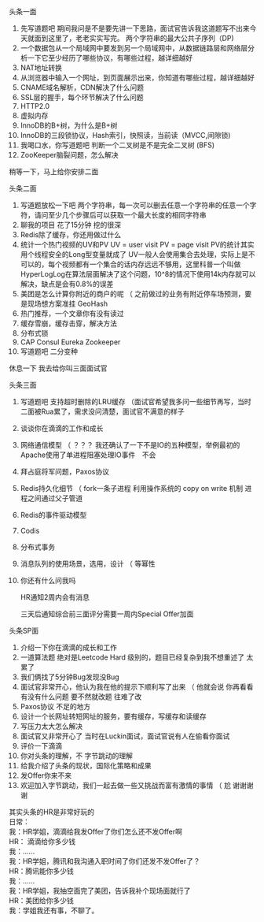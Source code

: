 
头条一面

1. 先写道题吧 
   期间我问是不是要先讲一下思路，面试官告诉我这道题写不出来今天就面到这里了，老老实实写完。
   两个字符串的最大公共子序列（DP) 
2. 一个数据包从一个局域网中要发到另一个局域网中，从数据链路层和网络层分析一下它至少经历了哪些协议，有哪些过程，越详细越好
3. NAT地址转换
4. 从浏览器中输入一个网址，到页面展示出来，你知道有哪些过程，越详细越好
5. CNAME域名解析，CDN解决了什么问题
6. SSL层的握手，每个环节解决了什么问题
7. HTTP2.0
8. 虚拟内存
9. InnoDB的B+树，为什么是B+树
10. InnoDB的三段锁协议，Hash索引，快照读，当前读（MVCC,间隙锁)
11. 我喝口水，你写道题吧
    判断一个二叉树是不是完全二叉树 (BFS)
12. ZooKeeper脑裂问题，怎么解决

  稍等一下，马上给你安排二面

头条二面

1. 写道题放松一下吧
   两个字符串，每一次可以删去任意一个字符串的任意一个字符，请问至少几个步骤后可以获取一个最大长度的相同字符串 
2. 聊我的项目 花了15分钟 挖的很深
3. Redis除了缓存，你还用做过什么
4. 统计一个热门视频的UV和PV 
    UV  = user visit  PV = page visit 
   PV的统计其实用个线程安全的Long型变量就成了 UV一般人会使用集合去处理，实际上是不可以的，每个视频都有一个集合的话内存远远不够用，这里科普一个叫做HyperLogLog在算法层面解决了这个问题，10^8的情况下使用14k内存就可以解决，缺点是会有0.8%的误差 
5. 美团是怎么计算你附近的商户的呢 （ 之前做过的业务有附近停车场预测，要是现场想方案准挂 GeoHash
6. 热门推荐，一个文章你有没有读过
7. 缓存雪崩，缓存击穿，解决方法
8. 分布式锁
9. CAP  Consul Eureka Zookeeper
10. 写道题吧
     二分变种

  休息一下 我去给你叫三面面试官

头条三面

1. 写道题吧 
    支持超时删除的LRU缓存
   （面试官希望我多问一些细节再写，当时二面被Rua累了，需求没问清楚，面试官不满意的样子
2. 谈谈你在滴滴的工作和成长
3. 网络通信模型 （ ？？？ 我还确认了一下不是IO的五种模型，举例最初的Apache使用了单进程阻塞处理IO事件　不会
4. 拜占庭将军问题，Paxos协议
5. Redis持久化细节 （ fork一条子进程 利用操作系统的 copy on write 机制 
    进程之间通过父子管道
6. Redis的事件驱动模型
7. Codis
8. 分布式事务
9. 消息队列的使用场景，选用，设计 （ 等幂性
10. 你还有什么问我吗

     HR通知2周内会有消息

    三天后通知综合前三面评分需要一周内Special Offer加面

头条SP面

1. 介绍一下你在滴滴的成长和工作
2. 一道算法题  绝对是Leetcode Hard 级别的，题目已经复杂到我不想重述了 太累了
3. 我们俩找了5分钟Bug发现没Bug
4. 面试官非常开心，他认为我在他的提示下顺利写了出来 （ 他就会说 你再看看有没有什么问题 要不然就改题 往难了改
5. Paxos协议 不足的地方
6. 设计一个长网址转短网址的服务，要有缓存，写缓存和读缓存
7. 写压力太大怎么解决
8. 面试官又非常开心了 当时在Luckin面试，面试官说有人在偷看你面试
9. 评价一下滴滴 
10. 你对头条的理解，不 字节跳动的理解
11. 给我介绍了头条的现状，国际化策略和成果
12. 发Offer你来不来
13. 欢迎加入字节跳动，我们一起去做一些又挑战而富有激情的事情 （ 尬  谢谢谢谢

    

其实头条的HR是非常好玩的  
日常：  
我：HR学姐，滴滴给我发Offer了你们怎么还不发Offer啊    
HR： 滴滴给你多少钱  
我：......   
我：HR学姐，腾讯和我沟通入职时间了你们还发不发Offer了？  
HR：腾讯能你多少钱  
我：......  
我：HR学姐，我抽空面完了美团，告诉我补个现场面就行了  
HR：美团给你多少钱  
我：学姐我还有事，不聊了。  

